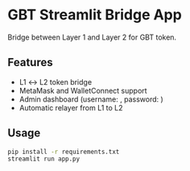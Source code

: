 # GBT Streamlit Bridge App

Bridge between Layer 1 and Layer 2 for GBT token.

## Features
- L1 ↔ L2 token bridge
- MetaMask and WalletConnect support
- Admin dashboard (username: , password: )
- Automatic relayer from L1 to L2

## Usage
```bash
pip install -r requirements.txt
streamlit run app.py
